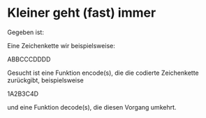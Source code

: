 # Kleiner geht (fast) immer

Gegeben ist:

Eine Zeichenkette wir beispielsweise:

  ABBCCCDDDD

Gesucht ist eine Funktion encode(s), die die codierte Zeichenkette zurückgibt,
beispielsweise

  1A2B3C4D

und eine Funktion decode(s), die diesen Vorgang umkehrt.

